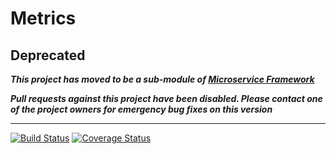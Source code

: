 # Metrics

## Deprecated

_**This project has moved to be a sub-module of [Microservice Framework](https://github.com/CJSCommonPlatform/microservice-framework)**_

_**Pull requests against this project have been disabled. Please contact one of the project owners for emergency bug fixes on this version**_

---

[![Build Status](https://travis-ci.org/CJSCommonPlatform/metrics.svg?branch=master)](https://travis-ci.org/CJSCommonPlatform/metrics) [![Coverage Status](https://coveralls.io/repos/github/CJSCommonPlatform/metrics/badge.svg?branch=master)](https://coveralls.io/github/CJSCommonPlatform/metrics?branch=master)
